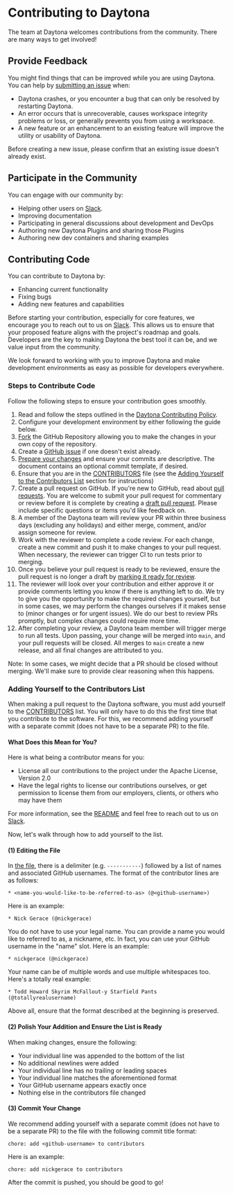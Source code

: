 # Contributing to Daytona

The team at Daytona welcomes contributions from the community. There are many ways to get involved!

## Provide Feedback

You might find things that can be improved while you are using Daytona. You can help by [submitting an issue](https://github.com/daytonaio/daytona/issues/new) when:

* Daytona crashes, or you encounter a bug that can only be resolved by restarting Daytona.
* An error occurs that is unrecoverable, causes workspace integrity problems or loss, or generally prevents you from using a workspace.
* A new feature or an enhancement to an existing feature will improve the utility or usability of Daytona.

Before creating a new issue, please confirm that an existing issue doesn't already exist.

## Participate in the Community
You can engage with our community by:

* Helping other users on [Slack](https://join.slack.com/t/daytonacommunity/shared_invite/zt-273yohksh-Q5YSB5V7tnQzX2RoTARr7Q).
* Improving documentation
* Participating in general discussions about development and DevOps
* Authoring new Daytona Plugins and sharing those Plugins
* Authoring new dev containers and sharing examples

## Contributing Code
You can contribute to Daytona by:

* Enhancing current functionality
* Fixing bugs
* Adding new features and capabilities

Before starting your contribution, especially for core features, we encourage you to reach out to us on [Slack](https://join.slack.com/t/daytonacommunity/shared_invite/zt-273yohksh-Q5YSB5V7tnQzX2RoTARr7Q). This allows us to ensure that your proposed feature aligns with the project's roadmap and goals. Developers are the key to making Daytona the best tool it can be, and we value input from the community.

We look forward to working with you to improve Daytona and make development environments as easy as possible for developers everywhere. 

### Steps to Contribute Code

Follow the following steps to ensure your contribution goes smoothly.

1. Read and follow the steps outlined in the [Daytona Contributing Policy](README.md#contributing).
1. Configure your development environment by either following the guide below.
1. [Fork](https://help.github.com/articles/working-with-forks/) the GitHub Repository allowing you to make the changes in your own copy of the repository.
1. Create a [GitHub issue](https://github.com/daytonaio/daytona/issues) if one doesn't exist already.  
1. [Prepare your changes](/PREPARING_YOUR_CHANGES.md) and ensure your commits are descriptive. The document contains an optional commit template, if desired.
1. Ensure that you are in the [CONTRIBUTORS](CONTRIBUTORS.md) file (see the [Adding Yourself to the Contributors List](#adding-yourself-to-the-contributors-list) section for instructions)
1. Create a pull request on GitHub. If you're new to GitHub, read about [pull requests](https://help.github.com/articles/about-pull-requests/). You are welcome to submit your pull request for commentary or review before it is complete by creating a [draft pull request](https://help.github.com/en/articles/about-pull-requests#draft-pull-requests). Please include specific questions or items you'd like feedback on.
1. A member of the Daytona team will review your PR within three business days (excluding any holidays) and either merge, comment, and/or assign someone for review.
1. Work with the reviewer to complete a code review. For each change, create a new commit and push it to make changes to your pull request. When necessary, the reviewer can trigger CI to run tests prior to merging.
1. Once you believe your pull request is ready to be reviewed, ensure the pull request is no longer a draft by [marking it ready for review](https://docs.github.com/en/pull-requests/collaborating-with-pull-requests/proposing-changes-to-your-work-with-pull-requests/changing-the-stage-of-a-pull-request).
1. The reviewer will look over your contribution and either approve it or provide comments letting you know if there is anything left to do. We try to give you the opportunity to make the required changes yourself, but in some cases, we may perform the changes ourselves if it makes sense to (minor changes or for urgent issues). We do our best to review PRs promptly, but complex changes could require more time.
1. After completing your review, a Daytona team member will trigger merge to run all tests. Upon passing, your change will be merged into `main`, and your pull requests will be closed. All merges to `main` create a new release, and all final changes are attributed to you.

Note: In some cases, we might decide that a PR should be closed without merging. We'll make sure to provide clear reasoning when this happens.

### Adding Yourself to the Contributors List

When making a pull request to the Daytona software, you must add yourself to the [CONTRIBUTORS](CONTRIBUTORS.md) list.
You will only have to do this the first time that you contribute to the software.
For this, we recommend adding yourself with a separate commit (does not have to be a separate PR) to the file.

#### What Does this Mean for You?

Here is what being a contributor means for you:

* License all our contributions to the project under the Apache License, Version 2.0
* Have the legal rights to license our contributions ourselves, or get permission to license them from our employers, clients, or others who may have them

For more information, see the [README](README.md) and feel free to reach out to us on [Slack](https://join.slack.com/t/daytonacommunity/shared_invite/zt-273yohksh-Q5YSB5V7tnQzX2RoTARr7Q).

Now, let's walk through how to add yourself to the list.

#### (1) Editing the File

In [the file](CONTRIBUTING.md), there is a delimiter (e.g. `-----------`) followed by a list of names and associated GitHub usernames.
The format of the contributor lines are as follows:

```
* <name-you-would-like-to-be-referred-to-as> (@<github-username>)
```

Here is an example:

```
* Nick Gerace (@nickgerace)
```

You do not have to use your legal name. 
You can provide a name you would like to referred to as, a nickname, etc.
In fact, you can use your GitHub username in the "name" slot.
Here is an example:

```
* nickgerace (@nickgerace)
```

Your name can be of multiple words and use multiple whitespaces too.
Here's a totally real example:

```
* Todd Howard Skyrim McFallout-y Starfield Pants (@totallyrealusername)
```

Above all, ensure that the format described at the beginning is preserved.

#### (2) Polish Your Addition and Ensure the List is Ready

When making changes, ensure the following:

- Your individual line was appended to the bottom of the list
- No additional newlines were added
- Your individual line has no trailing or leading spaces
- Your individual line matches the aforementioned format
- Your GitHub username appears exactly once
- Nothing else in the contributors file changed

#### (3) Commit Your Change

We recommend adding yourself with a separate commit (does not have to be a separate PR) to the file with the following commit title format:

```
chore: add <github-username> to contributors
```

Here is an example:

```
chore: add nickgerace to contributors
```

After the commit is pushed, you should be good to go!

